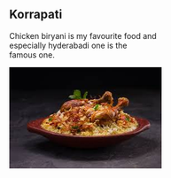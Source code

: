 ## Korrapati

Chicken biryani is my favourite food and <br> especially hyderabadi one is the <br>
famous one.

![food pic](https://github.com/korrapati2119/my_first-repo/blob/main/biryani.jpg)
